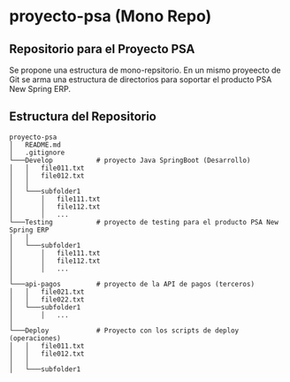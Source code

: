 # proyecto-psa (Mono Repo)

## Repositorio para el Proyecto PSA

Se propone una estructura de mono-repsitorio. En un mismo proyeecto de Git se arma una estructura de directorios para soportar el producto PSA New Spring ERP.

## Estructura del Repositorio

```
proyecto-psa
│   README.md
│   .gitignore
└───Develop           # proyecto Java SpringBoot (Desarrollo)
│   │   file011.txt
│   │   file012.txt
│   │
│   └───subfolder1
│       │   file111.txt
│       │   file112.txt
│       │   ...
└───Testing           # proyecto de testing para el producto PSA New Spring ERP
│   │
│   └───subfolder1
│       │   file111.txt
│       │   file112.txt
│       │   ...
│
└───api-pagos         # proyecto de la API de pagos (terceros)
│   │   file021.txt
│   │   file022.txt
│   └───subfolder1
│       │   ...
│
└───Deploy            # Proyecto con los scripts de deploy (operaciones)
│   │   file011.txt
│   │   file012.txt
│   │
│   └───subfolder1
```
